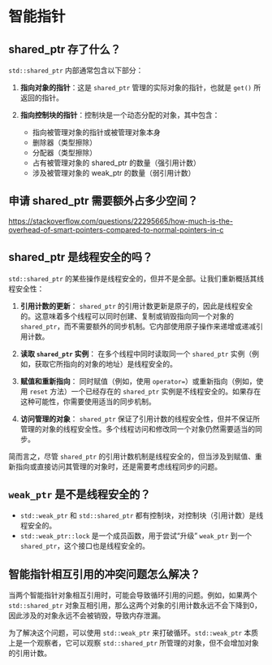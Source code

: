 # 智能指针
## shared_ptr 存了什么？
`std::shared_ptr` 内部通常包含以下部分：

1. **指向对象的指针**：这是 `shared_ptr` 管理的实际对象的指针，也就是 `get()` 所返回的指针。

2. **指向控制块的指针**：控制块是一个动态分配的对象，其中包含：  

    - 指向被管理对象的指针或被管理对象本身
    - 删除器（类型擦除）
    - 分配器（类型擦除）
    - 占有被管理对象的 shared_ptr 的数量（强引用计数）
    - 涉及被管理对象的 weak_ptr 的数量（弱引用计数）

## 申请 shared_ptr 需要额外占多少空间？
https://stackoverflow.com/questions/22295665/how-much-is-the-overhead-of-smart-pointers-compared-to-normal-pointers-in-c

## shared_ptr 是线程安全的吗？
`std::shared_ptr` 的某些操作是线程安全的，但并不是全部。让我们重新概括其线程安全性：

1. **引用计数的更新**：
   `shared_ptr` 的引用计数更新是原子的，因此是线程安全的。这意味着多个线程可以同时创建、复制或销毁指向同一个对象的 `shared_ptr`，而不需要额外的同步机制。它内部使用原子操作来递增或递减引用计数。

2. **读取 `shared_ptr` 实例**：
   在多个线程中同时读取同一个 `shared_ptr` 实例（例如，获取它所指向的对象的地址）是线程安全的。

3. **赋值和重新指向**：
   同时赋值（例如，使用 `operator=`）或重新指向（例如，使用 `reset` 方法）一个已经存在的 `shared_ptr` 实例是不线程安全的。如果存在这种可能性，你需要使用适当的同步机制。

4. **访问管理的对象**：
   `shared_ptr` 保证了引用计数的线程安全性，但并不保证所管理的对象的线程安全性。多个线程访问和修改同一个对象仍然需要适当的同步。

简而言之，尽管 `shared_ptr` 的引用计数机制是线程安全的，但当涉及到赋值、重新指向或直接访问其管理的对象时，还是需要考虑线程同步的问题。

## `weak_ptr` 是不是线程安全的？
- `std::weak_ptr` 和 `std::shared_ptr` 都有控制块，对控制块（引用计数）是线程安全的。
- `std::weak_ptr::lock` 是一个成员函数，用于尝试“升级” `weak_ptr` 到一个 `shared_ptr`，这个接口也是线程安全的。

## 智能指针相互引用的冲突问题怎么解决？
当两个智能指针对象相互引用时，可能会导致循环引用的问题。例如，如果两个 `std::shared_ptr` 对象互相引用，那么这两个对象的引用计数永远不会下降到0，因此涉及的对象永远不会被销毁，导致内存泄漏。

为了解决这个问题，可以使用 `std::weak_ptr` 来打破循环。`std::weak_ptr` 本质上是一个观察者，它可以观察 `std::shared_ptr` 所管理的对象，但不会增加对象的引用计数。
